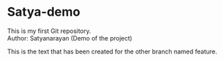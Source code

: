 # Satya-demo
This is my first Git repository.
<br>
Author: Satyanarayan (Demo of the project)
<p>This is the text that has been created for the other branch named feature.</p>
